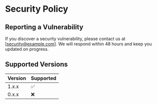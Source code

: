 # Security Policy

## Reporting a Vulnerability
If you discover a security vulnerability, please contact us at [security@example.com]. 
We will respond within 48 hours and keep you updated on progress.

## Supported Versions
| Version | Supported          |
| ------- | ------------------ |
| 1.x.x   | ✅                 |
| 0.x.x   | ❌                 |
